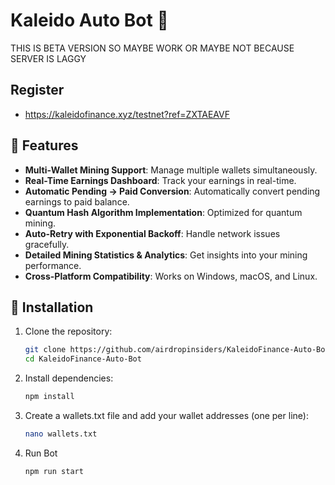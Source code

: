 # Kaleido Auto Bot 🤖
THIS IS BETA VERSION SO MAYBE WORK OR MAYBE NOT BECAUSE SERVER IS LAGGY

## Register
- https://kaleidofinance.xyz/testnet?ref=ZXTAEAVF

## 🌟 Features

- **Multi-Wallet Mining Support**: Manage multiple wallets simultaneously.
- **Real-Time Earnings Dashboard**: Track your earnings in real-time.
- **Automatic Pending → Paid Conversion**: Automatically convert pending earnings to paid balance.
- **Quantum Hash Algorithm Implementation**: Optimized for quantum mining.
- **Auto-Retry with Exponential Backoff**: Handle network issues gracefully.
- **Detailed Mining Statistics & Analytics**: Get insights into your mining performance.
- **Cross-Platform Compatibility**: Works on Windows, macOS, and Linux.

## 🚀 Installation

1. Clone the repository:
   ```bash
   git clone https://github.com/airdropinsiders/KaleidoFinance-Auto-Bot.git
   cd KaleidoFinance-Auto-Bot
   ```
2. Install dependencies:
   ```bash
   npm install
   ```
3. Create a wallets.txt file and add your wallet addresses (one per line):
   ```bash
   nano wallets.txt
   ```
4. Run Bot
   ```bash
   npm run start
   ```
   
   
